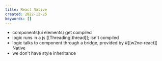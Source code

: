 ```yaml
---
title: React Native
created: 2022-12-25
keywords: []
---
```


- components(ui elements) get compiled
- logic runs in a js [[Threading|thread]]; isn't compiled
- logic talks to component through a bridge, provided by #[[w2ne-react]] Native
- we don't have style inheritance
